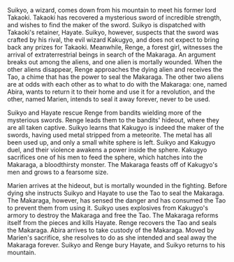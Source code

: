 Suikyo, a wizard, comes down from his mountain to meet his former lord Takaoki. Takaoki has recovered a mysterious sword of incredible strength, and wishes to find the maker of the sword. Suikyo is dispatched with Takaoki's retainer, Hayate. Suikyo, however, suspects that the sword was crafted by his rival, the evil wizard Kakugyo, and does not expect to bring back any prizes for Takaoki. Meanwhile, Renge, a forest girl, witnesses the arrival of extraterrestrial beings in search of the Makaraga. An argument breaks out among the aliens, and one alien is mortally wounded. When the other aliens disappear, Renge approaches the dying alien and receives the Tao, a chime that has the power to seal the Makaraga. The other two aliens are at odds with each other as to what to do with the Makaraga: one, named Abira, wants to return it to their home and use it for a revolution, and the other, named Marien, intends to seal it away forever, never to be used.

Suikyo and Hayate rescue Renge from bandits wielding more of the mysterious swords. Renge leads them to the bandits' hideout, where they are all taken captive. Suikyo learns that Kakugyo is indeed the maker of the swords, having used metal stripped from a meteorite. The metal has all been used up, and only a small white sphere is left. Suikyo and Kakugyo duel, and their violence awakens a power inside the sphere. Kakugyo sacrifices one of his men to feed the sphere, which hatches into the Makaraga, a bloodthirsty monster. The Makaraga feasts off of Kakugyo's men and grows to a fearsome size.

Marien arrives at the hideout, but is mortally wounded in the fighting. Before dying she instructs Suikyo and Hayate to use the Tao to seal the Makaraga. The Makaraga, however, has sensed the danger and has consumed the Tao to prevent them from using it. Suikyo uses explosives from Kakugyo's armory to destroy the Makaraga and free the Tao. The Makaraga reforms itself from the pieces and kills Hayate. Renge recovers the Tao and seals the Makaraga. Abira arrives to take custody of the Makaraga. Moved by Marien's sacrifice, she resolves to do as she intended and seal away the Makaraga forever. Suikyo and Renge bury Hayate, and Suikyo returns to his mountain.